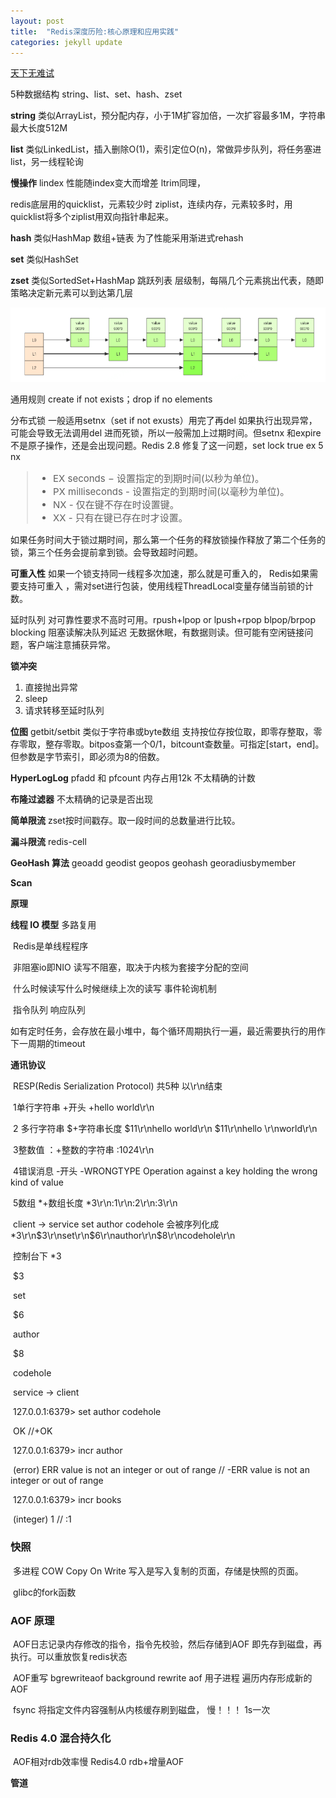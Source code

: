 ```yaml
---
layout: post
title:  "Redis深度历险:核心原理和应用实践"
categories: jekyll update
---
```


<a href="https://zhuanlan.zhihu.com/p/32540678" target="_blank">天下无难试</a>

5种数据结构 string、list、set、hash、zset

**string** 类似ArrayList，预分配内存，小于1M扩容加倍，一次扩容最多1M，字符串最大长度512M

**list** 类似LinkedList，插入删除O(1)，索引定位O(n)，常做异步队列，将任务塞进list，另一线程轮询

**慢操作** lindex 性能随index变大而增差 ltrim同理，

redis底层用的quicklist，元素较少时 ziplist，连续内存，元素较多时，用quicklist将多个ziplist用双向指针串起来。

**hash** 类似HashMap 数组+链表 为了性能采用渐进式rehash 

**set** 类似HashSet

**zset** 类似SortedSet+HashMap 跳跃列表 层级制，每隔几个元素挑出代表，随即策略决定新元素可以到达第几层

![](/images/屏幕截图_20211108170333.png)

通用规则 create if not exists；drop if no elements

分布式锁 一般适用setnx（set if not exusts）用完了再del  如果执行出现异常，可能会导致无法调用del 进而死锁，所以一般需加上过期时间。但setnx 和expire不是原子操作，还是会出现问题。Redis 2.8 修复了这一问题，set lock true ex 5 nx

<blockquote style="font-size:15px" >
  <ul>
    <li>EX seconds − 设置指定的到期时间(以秒为单位)。</li>
    <li>PX milliseconds - 设置指定的到期时间(以毫秒为单位)。</li>
    <li>NX - 仅在键不存在时设置键。</li>
    <li>XX - 只有在键已存在时才设置。</li>
  </ul>
</blockquote>

如果任务时间大于锁过期时间，那么第一个任务的释放锁操作释放了第二个任务的锁，第三个任务会提前拿到锁。会导致超时问题。

**可重入性**  如果一个锁支持同一线程多次加速，那么就是可重入的， Redis如果需要支持可重入 ，需对set进行包装，使用线程ThreadLocal变量存储当前锁的计数。

延时队列 对可靠性要求不高时可用。rpush+lpop or lpush+rpop 
blpop/brpop blocking 阻塞读解决队列延迟 无数据休眠，有数据则读。但可能有空闲链接问题，客户端注意捕获异常。

**锁冲突** 

1. 直接抛出异常
2. sleep
3. 请求转移至延时队列

**位图** getbit/setbit 类似于字符串或byte数组 支持按位存按位取，即零存整取，零存零取，整存零取。bitpos查第一个0/1，bitcount查数量。可指定[start，end]。但参数是字节索引，即必须为8的倍数。

**HyperLogLog** pfadd 和 pfcount 内存占用12k 不太精确的计数

**布隆过滤器** 不太精确的记录是否出现

**简单限流** zset按时间戳存。取一段时间的总数量进行比较。

**漏斗限流** redis-cell

**GeoHash 算法** geoadd geodist geopos geohash georadiusbymember

 **Scan** 

**原理**

**线程 IO 模型** 多路复用

​	Redis是单线程程序

​	非阻塞io即NIO 读写不阻塞，取决于内核为套接字分配的空间

​	什么时候读写什么时候继续上次的读写 事件轮询机制

​	指令队列 响应队列

​	如有定时任务，会存放在最小堆中，每个循环周期执行一遍，最近需要执行的用作下一周期的timeout

**通讯协议**

​	RESP(Redis Serialization Protocol) 共5种 以\r\n结束

​		1单行字符串 +开头 +hello world\r\n

​		2 多行字符串 $+字符串长度 $11\r\nhello world\r\n $11\r\nhello \r\nworld\r\n

​		3整数值 ：+整数的字符串 :1024\r\n

​		4错误消息 -开头 -WRONGTYPE Operation against a key holding the wrong kind of value

​		5数组 *+数组长度 *3\r\n:1\r\n:2\r\n:3\r\n

​	client -> service set author codehole 会被序列化成 *3\r\n$3\r\nset\r\n$6\r\nauthor\r\n$8\r\ncodehole\r\n

​		控制台下 *3 

​						$3 

​						set 

​						$6 

​						author 

​						$8 

​						codehole

​	service -> client 

​		127.0.0.1:6379> set author codehole 

​		OK  //+OK

​		127.0.0.1:6379> incr author 

​		(error) ERR value is not an integer or out of range // -ERR value is not an integer or out of range

​		127.0.0.1:6379> incr books 

​		(integer) 1 // :1

### 快照

​	多进程 COW Copy On Write 写入是写入复制的页面，存储是快照的页面。

​	glibc的fork函数	

### AOF 原理

​	AOF日志记录内存修改的指令，指令先校验，然后存储到AOF 即先存到磁盘，再执行。可以重放恢复redis状态

​	AOF重写  bgrewriteaof background rewrite aof  用子进程 遍历内存形成新的AOF

​	fsync  将指定文件内容强制从内核缓存刷到磁盘， 慢！！！ 1s一次

### Redis 4.0 混合持久化

​	AOF相对rdb效率慢 Redis4.0 rdb+增量AOF

**管道**





